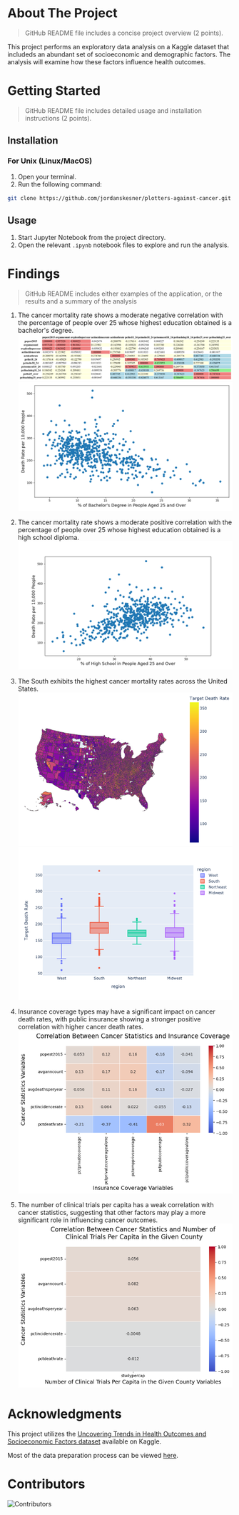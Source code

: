 # About The Project
> GitHub README file includes a concise project overview (2 points).

This project performs an exploratory data analysis on a Kaggle dataset that includeds an abundant set of socioeconomic and demographic factors.
The analysis will examine how these factors influence health outcomes.

# Getting Started
> GitHub README file includes detailed usage and installation instructions (2 points).

## Installation

### For Unix (Linux/MacOS)

1. Open your terminal.
2. Run the following command:
```bash
git clone https://github.com/jordanskesner/plotters-against-cancer.git
```

## Usage
1. Start Jupyter Notebook from the project directory.
2. Open the relevant `.ipynb` notebook files to explore and run the analysis.

# Findings
> GitHub README includes either examples of the application, or the results and a summary of the analysis

1. The cancer mortality rate shows a moderate negative correlation with the percentage of people over 25 whose highest education obtained is a bachelor's degree.
![finding1](./results/tables/cancer_mortality_vs_bachelors_correlation_table.png)
![finding1](./results/figures/cancer_mortality_vs_bachelors_scatter.png)

2. The cancer mortality rate shows a moderate positive correlation with the percentage of people over 25 whose highest education obtained is a high school diploma.
![finding2](./results/figures/cancer_mortality_vs_high_school_scatter.png)

3. The South exhibits the highest cancer mortality rates across the United States.
![finding3](./results/figures/county_level_cancer_mortality_rates.png)
![finding3](./results/figures/region_level_cancer_mortality_rates.png)

4. Insurance coverage types may have a significant impact on cancer death rates, with public insurance showing a stronger positive correlation with higher cancer death rates.
![finding4](./results/figures/correlation_between_cancer_statistics_and_insurance_coverage.png)

5. The number of clinical trials per capita has a weak correlation with cancer statistics, suggesting that other factors may play a more significant role in influencing cancer outcomes.
![finding5](./results/figures/correlation_between_cancer_statistics_and_number_of_clinical_trials_per_capita_in_the_given_county.png)

# Acknowledgments

This project utilizes the [Uncovering Trends in Health Outcomes and Socioeconomic Factors dataset](https://www.kaggle.com/datasets/thedevastator/uncovering-trends-in-health-outcomes-and-socioec/data) available on Kaggle.

Most of the data preparation process can be viewed [here](https://data.world/nrippner/cancer-trials).

# Contributors

![Contributors](https://contrib.rocks/image?repo=jordanskesner/plotters-against-cancer)
